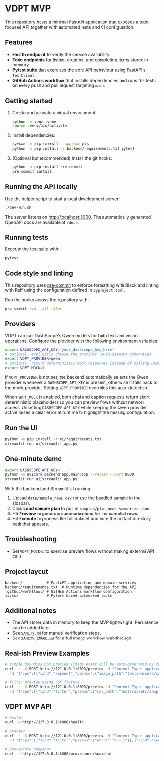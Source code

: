 # VDPT MVP

This repository hosts a minimal FastAPI application that exposes a todo-focused API together with automated tests and CI configuration.

## Features

- **Health endpoint** to verify the service availability.
- **Todo endpoints** for listing, creating, and completing items stored in memory.
- **Pytest suite** that exercises the core API behaviour using FastAPI's `TestClient`.
- **GitHub Actions workflow** that installs dependencies and runs the tests on every push and pull request targeting `main`.

## Getting started

1. Create and activate a virtual environment:
   ```bash
   python -m venv .venv
   source .venv/bin/activate
   ```
2. Install dependencies:
   ```bash
   python -m pip install --upgrade pip
   python -m pip install -r backend/requirements.txt pytest
   ```

3. (Optional but recommended) Install the git hooks:
   ```bash
   python -m pip install pre-commit
   pre-commit install
   ```

## Running the API locally

Use the helper script to start a local development server:

```bash
./dev-run.sh
```

The server listens on [http://localhost:8000](http://localhost:8000). The automatically generated OpenAPI docs are available at `/docs`.

## Running tests

Execute the test suite with:

```bash
pytest
```

## Code style and linting

This repository uses [pre-commit](https://pre-commit.com/) to enforce formatting with Black and
linting with Ruff using the configuration defined in `pyproject.toml`.

Run the hooks across the repository with:

```bash
pre-commit run --all-files
```


## Providers

VDPT can call DashScope's Qwen models for both text and vision operations. Configure the provider with the following
environment variables:

```bash
export DASHSCOPE_API_KEY="your_dashscope_key_here"
# optional: explicitly choose the provider (auto-detects otherwise)
export VDPT_PROVIDER=qwen
# optional: return deterministic mock responses instead of calling DashScope
export VDPT_MOCK=1
```

If `VDPT_PROVIDER` is not set, the backend automatically selects the Qwen provider whenever a `DASHSCOPE_API_KEY` is
present, otherwise it falls back to the mock provider. Setting `VDPT_PROVIDER` overrides this auto-detection.

When `VDPT_MOCK` is enabled, both chat and caption requests return short deterministic placeholders so you can preview
flows without network access. Unsetting `DASHSCOPE_API_KEY` while keeping the Qwen provider active raises a clear error
at runtime to highlight the missing configuration.

## Run the UI

```bash
python -m pip install -r ui/requirements.txt
streamlit run ui/streamlit_app.py
```

## One-minute demo

```bash
export DASHSCOPE_API_KEY="..."
python -m uvicorn backend.app.main:app --reload --port 8000
streamlit run ui/streamlit_app.py
```

With the backend and Streamlit UI running:

1. Upload `data/sample_news.csv` (or use the bundled sample in the sidebar).
2. Click **Load sample plan** to pull in `samples/plan_news_summarize.json`.
3. Hit **Preview** to generate summarizations for the sampled rows.
4. Hit **Execute** to process the full dataset and note the artifact directory path that appears.

## Troubleshooting

- Set `VDPT_MOCK=1` to exercise preview flows without making external API calls.

## Project layout

```
backend/           # FastAPI application and domain services
backend/requirements.txt  # Runtime dependencies for the API
.github/workflows/ # GitHub Actions workflow configuration
tests/             # Pytest-based automated tests
```

## Additional notes

- The API stores data in memory to keep the MVP lightweight. Persistence can be added later.
- See [`SANITY.md`](SANITY.md) for manual verification steps.
- See [`SANITY_IMAGE.md`](SANITY_IMAGE.md) for a full image workflow walkthrough.

## Real-ish Preview Examples

```bash
# simple bounding box preview (image asset will be auto-generated by the tests if missing)
curl -s -X POST http://127.0.0.1:8000/preview -H "Content-Type: application/json" \
  -d '{"ops":[{"kind":"segment","params":{"image_path":"tests/assets/sample.jpg","box":[32,32,96,96]}}]}'

# filter preview using CSV fixture
curl -s -X POST http://127.0.0.1:8000/preview -H "Content-Type: application/json" \
  -d '{"ops":[{"kind":"filter","params":{"csv_path":"tests/assets/sample.csv","where":"a >= 2"}}]}'
```

## VDPT MVP API
```bash
# health
curl -s http://127.0.0.1:8000/health

# preview
curl -s -X POST http://127.0.0.1:8000/preview -H "Content-Type: application/json" \
  -d '{"ops":[{"kind":"filter","params":{"where":"a > 1"}},{"kind":"segment","params":{"box":[10,10,50,50]}}]}'

# provenance snapshot
curl -s http://127.0.0.1:8000/provenance/snapshot
```

